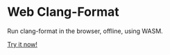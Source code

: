 # Web Clang-Format

Run clang-format in the browser, offline, using WASM.

[Try it now!](agrawal-d.com/web-clang-format)
